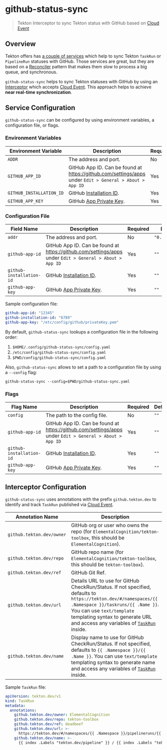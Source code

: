# github-status-sync

> Tekton Interceptor to sync Tekton status with GitHub based on [Cloud Event](https://tekton.dev/docs/pipelines/events/#events-via-cloudevents)

## Overview

Tekton offers has [a couple of services](https://github.com/tektoncd/experimental) which help to sync Tekton `TaskRun`
or `PipelineRun` statuses with GitHub. Those services are great, but they are based on
a [Reconciler](https://pkg.go.dev/github.com/tektoncd/pipeline/pkg/reconciler)
pattern that makes them slow to process a big queue, and synchronous.

`github-status-sync` helps to sync Tekton statuses with GitHub by using
an [Interceptor](https://tekton.dev/vault/triggers-main/clusterinterceptors/) which accepts
[Cloud Event](https://tekton.dev/docs/pipelines/events/#events-via-cloudevents). This approach helps to achieve **near
real-time synchronization**.

## Service Configuration

`github-status-sync` can be configured by using environment variables, a configuration file, or flags.

### Environment Variables

| Environment Variable     | Description                                                                                                                                                                      | Required | Default        |
|--------------------------|----------------------------------------------------------------------------------------------------------------------------------------------------------------------------------|----------|----------------|
| `ADDR`                   | The address and port.                                                                                                                                                            | No       | `"0.0.0.0:80"` |
| `GITHUB_APP_ID`          | GitHub App ID. Can be found at <https://github.com/settings/apps> under `Edit > General > About > App ID`                                                                        | Yes      | `""`           |
| `GITHUB_INSTALLATION_ID` | GitHub [Installation ID](https://docs.github.com/en/enterprise-server@2.20/developers/webhooks-and-events/webhook-events-and-payloads#webhook-payload-object-common-properties). | Yes      | `""`           |
| `GITHUB_APP_KEY`         | GitHub [App Private Key](https://docs.github.com/en/developers/apps/building-github-apps/authenticating-with-github-apps#generating-a-private-key).                              | Yes      | `""`           |

### Configuration File

| Field Name               | Description                                                                                                                                                                      | Required | Default        |
|--------------------------|----------------------------------------------------------------------------------------------------------------------------------------------------------------------------------|----------|----------------|
| `addr`                   | The address and port.                                                                                                                                                            | No       | `"0.0.0.0:80"` |
| `github-app-id`          | GitHub App ID. Can be found at <https://github.com/settings/apps> under `Edit > General > About > App ID`                                                                        | Yes      | `""`           |
| `github-installation-id` | GitHub [Installation ID](https://docs.github.com/en/enterprise-server@2.20/developers/webhooks-and-events/webhook-events-and-payloads#webhook-payload-object-common-properties). | Yes      | `""`           |
| `github-app-key`         | GitHub [App Private Key](https://docs.github.com/en/developers/apps/building-github-apps/authenticating-with-github-apps#generating-a-private-key).                              | Yes      | `""`           |

Sample configuration file:

```yaml
github-app-id: "12345"
github-installation-id: "6789"
github-app-key: "/etc/config/github/privateKey.pem"
```

By default, `github-status-sync` lookups a configuration file in the following order:

1. `$HOME/.config/github-status-sync/config.yaml`
2. `/etc/config/github-status-sync/config.yaml`
3. `$PWD/config/github-status-sync/config.yaml`

Also, `github-status-sync` allows to set a path to a configuration file by using a `--config` flag:

```shell
github-status-sync --config=$PWD/github-status-sync.yaml
```

### Flags

| Flag Name                | Description                                                                                                                                                                      | Required | Default |
|--------------------------|----------------------------------------------------------------------------------------------------------------------------------------------------------------------------------|----------|---------|
| `config`                 | The path to the config file.                                                                                                                                                     | No       | `""`    |
| `github-app-id`          | GitHub App ID. Can be found at <https://github.com/settings/apps> under `Edit > General > About > App ID`                                                                        | Yes      | `""`    |
| `github-installation-id` | GitHub [Installation ID](https://docs.github.com/en/enterprise-server@2.20/developers/webhooks-and-events/webhook-events-and-payloads#webhook-payload-object-common-properties). | Yes      | `""`    |
| `github-app-key`         | GitHub [App Private Key](https://docs.github.com/en/developers/apps/building-github-apps/authenticating-with-github-apps#generating-a-private-key).                              | Yes      | `""`    |

## Interceptor Configuration

`github-status-sync` uses annotations with the prefix `github.tekton.dev` to identify and track `TaskRun` published
via [Cloud Event](https://tekton.dev/docs/pipelines/events/#events-via-cloudevents).

| Annotation Name           | Description                                                                                                                                                                                                                                                                                                                                            |
|---------------------------|--------------------------------------------------------------------------------------------------------------------------------------------------------------------------------------------------------------------------------------------------------------------------------------------------------------------------------------------------------|
| `github.tekton.dev/owner` | GitHub org or user who owns the repo (for `ElementalCognition/tekton-toolbox`, this should be `ElementalCognition`).                                                                                                                                                                                                                                   |
| `github.tekton.dev/repo`  | GitHub repo name (for `ElementalCognition/tekton-toolbox`, this should be `tekton-toolbox`).                                                                                                                                                                                                                                                           |
| `github.tekton.dev/ref`   | GitHub Git Ref.                                                                                                                                                                                                                                                                                                                                        |
| `github.tekton.dev/url`   | Details URL to use for GitHub CheckRun/Status. If not specified, defaults to `https://tekton.dev/#/namespaces/{{ .Namespace }}/taskruns/{{ .Name }}`. You can use `text/template` templating syntax to generate URL and access any variables of [`TaskRun`](https://pkg.go.dev/github.com/tektoncd/pipeline/pkg/apis/pipeline/v1#TaskRun) inside. |
| `github.tekton.dev/name`  | Display name to use for GitHub CheckRun/Status. If not specified, defaults to `{{ .Namespace }}/{{ .Name }}`. You can use `text/template` templating syntax to generate name and access any variables of [`TaskRun`](https://github.com/tektoncd/pipeline/blob/main/pkg/apis/pipeline/v1/taskrun_types.go) inside.                                |

Sample `TaskRun` file:

```yaml
apiVersion: tekton.dev/v1
kind: TaskRun
metadata:
  annotations:
    github.tekton.dev/owner: ElementalCognition
    github.tekton.dev/repo: tekton-toolbox
    github.tekton.dev/ref: deadbeef
    github.tekton.dev/url: >-
      https://tekton.dev/#/namespaces/{{ .Namespace }}/pipelineruns/{{ index .Labels "tekton.dev/pipelineRun" }}?pipelineTask={{ index .Labels "tekton.dev/pipelineTask" }}
    github.tekton.dev/name: >-
      {{ index .Labels "tekton.dev/pipeline" }} / {{ index .Labels "tekton.dev/pipelineTask" }}
```
